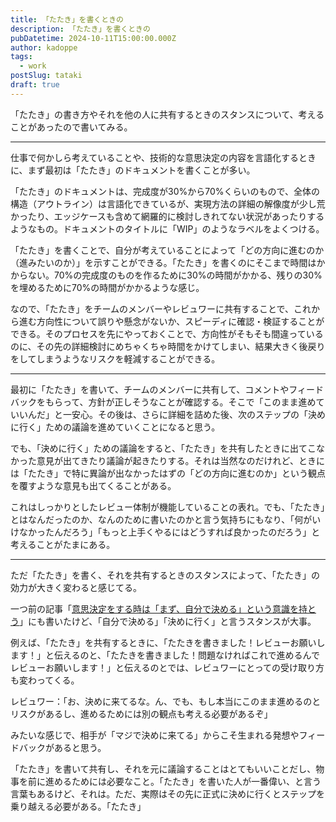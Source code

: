 ```yaml
---
title: 「たたき」を書くときの
description: 「たたき」を書くときの
pubDatetime: 2024-10-11T15:00:00.000Z
author: kadoppe
tags:
  - work
postSlug: tataki
draft: true
---
```


「たたき」の書き方やそれを他の人に共有するときのスタンスについて、考えることがあったので書いてみる。

***

仕事で何かしら考えていることや、技術的な意思決定の内容を言語化するときに、まず最初は「たたき」のドキュメントを書くことが多い。

「たたき」のドキュメントは、完成度が30%から70%くらいのもので、全体の構造（アウトライン）は言語化できているが、実現方法の詳細の解像度が少し荒かったり、エッジケースも含めて網羅的に検討しきれてない状況があったりするようなもの。ドキュメントのタイトルに「WIP」のようなラベルをよくつける。

「たたき」を書くことで、自分が考えていることによって「どの方向に進むのか（進みたいのか）」を示すことができる。「たたき」を書くのにそこまで時間はかからない。70%の完成度のものを作るために30%の時間がかかる、残りの30%を埋めるために70%の時間がかかるような感じ。

なので、「たたき」をチームのメンバーやレビュワーに共有することで、これから進む方向性について誤りや懸念がないか、スピーディに確認・検証することができる。そのプロセスを先にやっておくことで、方向性がそもそも間違っているのに、その先の詳細検討にめちゃくちゃ時間をかけてしまい、結果大きく後戻りをしてしまうようなリスクを軽減することができる。

***

最初に「たたき」を書いて、チームのメンバーに共有して、コメントやフィードバックをもらって、方針が正しそうなことが確認する。そこで「このまま進めていいんだ」と一安心。その後は、さらに詳細を詰めた後、次のステップの「決めに行く」ための議論を進めていくことになると思う。

でも、「決めに行く」ための議論をすると、「たたき」を共有したときに出てこなかった意見が出てきたり議論が起きたりする。それは当然なのだけれど、ときには「たたき」で特に異論が出なかったはずの「どの方向に進むのか」という観点を覆すような意見も出てくることがある。

これはしっかりとしたレビュー体制が機能していることの表れ。でも、「たたき」とはなんだったのか、なんのために書いたのかと言う気持ちにもなり、「何がいけなかったんだろう」「もっと上手くやるにはどうすれば良かったのだろう」と考えることがたまにある。

***

ただ「たたき」を書く、それを共有するときのスタンスによって、「たたき」の効力が大きく変わると感じてる。

一つ前の記事「[意思決定をする時は「まず、自分で決める」という意識を持とう](https://kadoppe.com/posts/2024-10-08-make-decisions-start-by-deciding-yourself/)」にも書いたけど、「自分で決める」「決めに行く」と言うスタンスが大事。

例えば、「たたき」を共有するときに、「たたきを書きました！レビューお願いします！」と伝えるのと、「たたきを書きました！問題なければこれで進めるんでレビューお願いします！」と伝えるのとでは、レビュワーにとっての受け取り方も変わってくる。

レビュワー：「お、決めに来てるな。ん、でも、もし本当にこのまま進めるのとリスクがあるし、進めるためには別の観点も考える必要があるぞ」

みたいな感じで、相手が「マジで決めに来てる」からこそ生まれる発想やフィードバックがあると思う。

「たたき」を書いて共有し、それを元に議論することはとてもいいことだし、物事を前に進めるためには必要なこと。「たたき」を書いた人が一番偉い、と言う言葉もあるけど、それは。ただ、実際はその先に正式に決めに行くとステップを乗り越える必要がある。「たたき」
